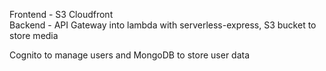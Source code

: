 Frontend - S3 Cloudfront <br />
Backend - API Gateway into lambda with serverless-express, S3 bucket to store media <br />

Cognito to manage users and MongoDB to store user data <br />
